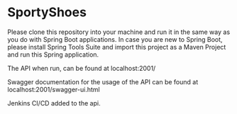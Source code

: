 # SportyShoes
Please clone this repository into your machine and run it in the same way as you do with Spring Boot applications.
In case you are new to Spring Boot, please install Spring Tools Suite and import this project as a Maven Project and run this Spring application.

The API when run, can be found at localhost:2001/

Swagger documentation for the usage of the API can be found at localhost:2001/swagger-ui.html

Jenkins CI/CD added to the api. 
